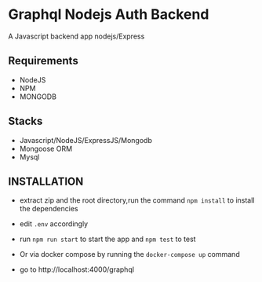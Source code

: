 # Graphql Nodejs Auth Backend

A Javascript backend app nodejs/Express

## Requirements

- NodeJS
- NPM
- MONGODB

## Stacks

- Javascript/NodeJS/ExpressJS/Mongodb
- Mongoose ORM
- Mysql

## INSTALLATION

- extract zip and the root directory,run the command `npm install` to install the dependencies
- edit `.env` accordingly
- run `npm run start` to start the app and
  `npm test` to test

- Or via docker compose by running the `docker-compose up` command  

 - go to http://localhost:4000/graphql

 
